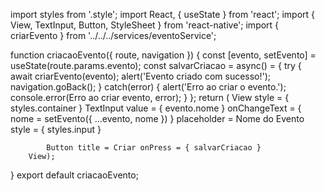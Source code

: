 import styles from '.style';
import React, { useState } from 'react';
import { View, TextInput, Button, StyleSheet } from 'react-native';
import { criarEvento } from '../../../services/eventoService';

function criacaoEvento({ route, navigation }) {
    const [evento, setEvento] = useState(route.params.evento);
    const salvarCriacao = async() = {
        try {
            await criarEvento(evento);
            alert('Evento criado com sucesso!');
            navigation.goBack();
        } catch(error) {
            alert('Erro ao criar o evento.');
            console.error(Erro ao criar evento, error);
        }
    };
    return (
        View style = { styles.container }
    TextInput
    value = { evento.nome }
    onChangeText = { nome = setEvento({ ...evento, nome }) }
    placeholder = Nome do Evento
                style = { styles.input }
            
            Button title = Criar onPress = { salvarCriacao } 
        View);
}
export default criacaoEvento;   